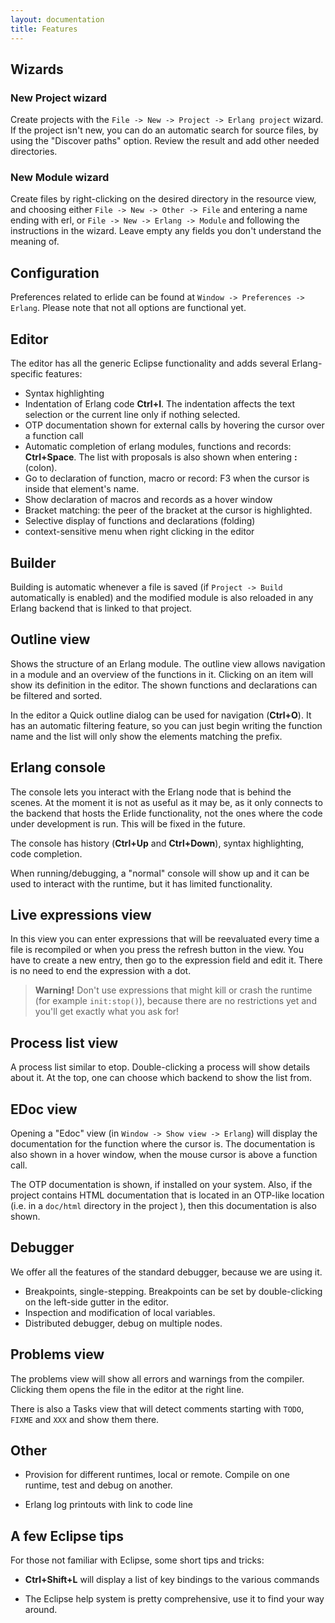 ```yaml
---
layout: documentation
title: Features
---
```


## Wizards

### New Project wizard

Create projects with the `File -> New -> Project -> Erlang project` wizard. If
the project isn't new, you can do an automatic search for source files, by
using the "Discover paths" option. Review the result and add other needed
directories.

### New Module wizard

Create files by right-clicking on the desired directory in the resource view,
and choosing either `File -> New -> Other -> File` and entering a name ending
with erl, or `File -> New -> Erlang -> Module` and following the instructions in
the wizard. Leave empty any fields you don't understand the meaning of.

## Configuration

Preferences related to erlide can be found at `Window -> Preferences -> Erlang`.
Please note that not all options are functional yet.

## Editor

The editor has all the generic Eclipse functionality and adds several Erlang-
specific features:

* Syntax highlighting
* Indentation of Erlang code **Ctrl+I**. The indentation affects the
text selection or the current line only if nothing selected.
* OTP documentation shown for external calls by hovering the cursor over a
function call
* Automatic completion of erlang modules, functions and records:
**Ctrl+Space**. The list with proposals is also shown when entering **:**
(colon).
* Go to declaration of function, macro or record: F3 when the cursor is
inside that element's name.
* Show declaration of macros and records as a hover window
* Bracket matching: the peer of the bracket at the cursor is highlighted.
* Selective display of functions and declarations (folding)
* context-sensitive menu when right clicking in the editor

## Builder


Building is automatic whenever a file is saved (if `Project -> Build`
automatically is enabled) and the modified module is also reloaded in any
Erlang backend that is linked to that project.

## Outline view

Shows the structure of an Erlang module. The outline view allows navigation in
a module and an overview of the functions in it. Clicking on an item will show
its definition in the editor. The shown functions and declarations can be
filtered and sorted.

In the editor a Quick outline dialog can be used for navigation
(**Ctrl+O**). It has an automatic filtering feature, so you can just begin
writing the function name and the list will only show the elements matching
the prefix.

## Erlang console

The console lets you interact with the Erlang node that is behind the scenes.
At the moment it is not as useful as it may be, as it only connects to the
backend that hosts the Erlide functionality, not the ones where the code under
development is run. This will be fixed in the future.

The console has history (**Ctrl+Up** and **Ctrl+Down**), syntax
highlighting, code completion.

When running/debugging, a "normal" console will show up and it can be used to
interact with the runtime, but it has limited functionality.

## Live expressions view

In this view you can enter expressions that will be reevaluated every time a
file is recompiled or when you press the refresh button in the view. You have
to create a new entry, then go to the expression field and edit it. There is
no need to end the expression with a dot.

> **Warning!** Don't use expressions that might kill or crash the runtime (for example
`init:stop()`), because there are no restrictions yet and you'll get
exactly what you ask for!

## Process list view

A process list similar to etop. Double-clicking a process will show details
about it. At the top, one can choose which backend to show the list from.

## EDoc view

Opening a "Edoc" view (in `Window -> Show view -> Erlang`) will display the
documentation for the function where the cursor is. The documentation is also
shown in a hover window, when the mouse cursor is above a function call.

The OTP documentation is shown, if installed on your system. Also, if the
project contains HTML documentation that is located in an OTP-like location
(i.e. in a `doc/html` directory in the project ), then this documentation is
also shown.

## Debugger

We offer all the features of the standard debugger, because we are using it.

* Breakpoints, single-stepping. Breakpoints can be set by double-clicking on the
left-side gutter in the editor.
* Inspection and modification of local variables.
* Distributed debugger, debug on multiple nodes.

## Problems view

The problems view will show all errors and warnings from the compiler.
Clicking them opens the file in the editor at the right line.

There is also a Tasks view that will detect comments starting with `TODO`,
`FIXME` and `XXX` and show them there.

## Other

* Provision for different runtimes, local or remote. Compile on one runtime,
test and debug on another.

* Erlang log printouts with link to code line

## A few Eclipse tips

For those not familiar with Eclipse, some short tips and tricks:

  * **Ctrl+Shift+L** will display a list of key bindings to the
various commands

  * The Eclipse help system is pretty comprehensive, use it to find your way
around.

